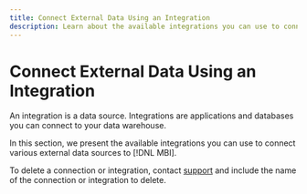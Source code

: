 ```yaml
---
title: Connect External Data Using an Integration
description: Learn about the available integrations you can use to connect various external data sources to [!DNL MBI].
---
```

# Connect External Data Using an Integration

An integration is a data source. Integrations are applications and databases you can connect to your data warehouse.

In this section, we present the available integrations you can use to connect various external data sources to [!DNL MBI].

To delete a connection or integration, contact [support](../../../getting-started/support.md) and include the name of the connection or integration to delete.
